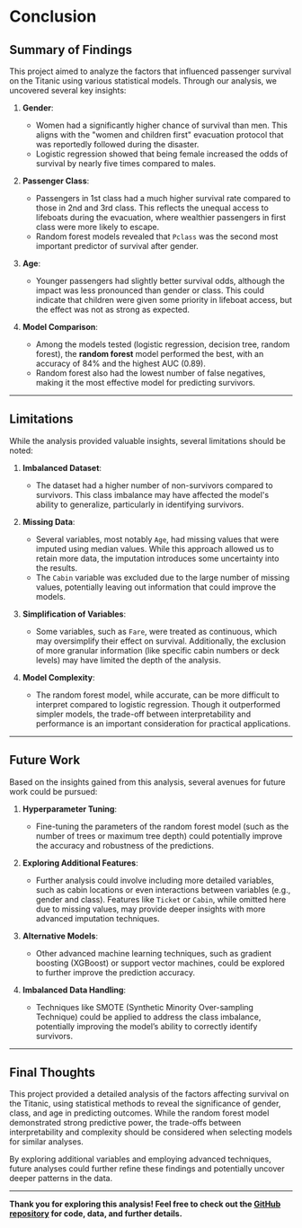 # Conclusion

## Summary of Findings

This project aimed to analyze the factors that influenced passenger survival on the Titanic using various statistical models. Through our analysis, we uncovered several key insights:

1. **Gender**: 
   - Women had a significantly higher chance of survival than men. This aligns with the "women and children first" evacuation protocol that was reportedly followed during the disaster.
   - Logistic regression showed that being female increased the odds of survival by nearly five times compared to males.

2. **Passenger Class**:
   - Passengers in 1st class had a much higher survival rate compared to those in 2nd and 3rd class. This reflects the unequal access to lifeboats during the evacuation, where wealthier passengers in first class were more likely to escape.
   - Random forest models revealed that `Pclass` was the second most important predictor of survival after gender.

3. **Age**:
   - Younger passengers had slightly better survival odds, although the impact was less pronounced than gender or class. This could indicate that children were given some priority in lifeboat access, but the effect was not as strong as expected.

4. **Model Comparison**:
   - Among the models tested (logistic regression, decision tree, random forest), the **random forest** model performed the best, with an accuracy of 84% and the highest AUC (0.89).
   - Random forest also had the lowest number of false negatives, making it the most effective model for predicting survivors.

---

## Limitations

While the analysis provided valuable insights, several limitations should be noted:

1. **Imbalanced Dataset**:
   - The dataset had a higher number of non-survivors compared to survivors. This class imbalance may have affected the model's ability to generalize, particularly in identifying survivors.
   
2. **Missing Data**:
   - Several variables, most notably `Age`, had missing values that were imputed using median values. While this approach allowed us to retain more data, the imputation introduces some uncertainty into the results.
   - The `Cabin` variable was excluded due to the large number of missing values, potentially leaving out information that could improve the models.

3. **Simplification of Variables**:
   - Some variables, such as `Fare`, were treated as continuous, which may oversimplify their effect on survival. Additionally, the exclusion of more granular information (like specific cabin numbers or deck levels) may have limited the depth of the analysis.

4. **Model Complexity**:
   - The random forest model, while accurate, can be more difficult to interpret compared to logistic regression. Though it outperformed simpler models, the trade-off between interpretability and performance is an important consideration for practical applications.

---

## Future Work

Based on the insights gained from this analysis, several avenues for future work could be pursued:

1. **Hyperparameter Tuning**:
   - Fine-tuning the parameters of the random forest model (such as the number of trees or maximum tree depth) could potentially improve the accuracy and robustness of the predictions.

2. **Exploring Additional Features**:
   - Further analysis could involve including more detailed variables, such as cabin locations or even interactions between variables (e.g., gender and class). Features like `Ticket` or `Cabin`, while omitted here due to missing values, may provide deeper insights with more advanced imputation techniques.

3. **Alternative Models**:
   - Other advanced machine learning techniques, such as gradient boosting (XGBoost) or support vector machines, could be explored to further improve the prediction accuracy.
   
4. **Imbalanced Data Handling**:
   - Techniques like SMOTE (Synthetic Minority Over-sampling Technique) could be applied to address the class imbalance, potentially improving the model’s ability to correctly identify survivors.

---

## Final Thoughts

This project provided a detailed analysis of the factors affecting survival on the Titanic, using statistical methods to reveal the significance of gender, class, and age in predicting outcomes. While the random forest model demonstrated strong predictive power, the trade-offs between interpretability and complexity should be considered when selecting models for similar analyses. 

By exploring additional variables and employing advanced techniques, future analyses could further refine these findings and potentially uncover deeper patterns in the data.

---

**Thank you for exploring this analysis! Feel free to check out the [GitHub repository](https://github.com/username/titanic-analysis) for code, data, and further details.**
